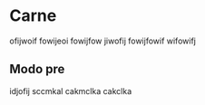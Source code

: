 
# Carne
ofijwoif
fowijeoi
fowijfow
jiwofij
fowijfowif
wifowifj


## Modo pre

idjofij
sccmkal
cakmclka
cakclka

